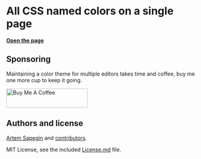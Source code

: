 # All CSS named colors on a single page

**[Open the page](https://sapegin.github.io/csscolors/)**

## Sponsoring

Maintaining a color theme for multiple editors takes time and coffee, buy me one more cup to keep it going.

<a href="https://www.buymeacoffee.com/sapegin" target="_blank"><img src="https://cdn.buymeacoffee.com/buttons/lato-orange.png" alt="Buy Me A Coffee" height="51" width="217" ></a>

## Authors and license

[Artem Sapegin](https://sapegin.me) and [contributors](https://github.com/sapegin/csscolors/graphs/contributors).

MIT License, see the included [License.md](License.md) file.
